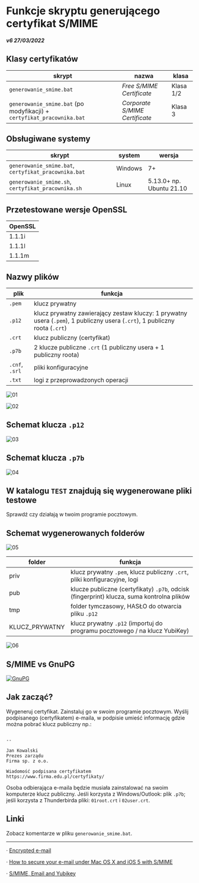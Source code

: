 # Funkcje skryptu generującego certyfikat S/MIME

##### v6 27/03/2022

## Klasy certyfikatów
skrypt | nazwa | klasa
| ----------- | ----------- | -----------
`generowanie_smime.bat` | *Free S/MIME Certificate* | Klasa 1/2
`generowanie_smime.bat` (po modyfikacji) + `certyfikat_pracownika.bat` | *Corporate S/MIME Certificate* | Klasa 3

## Obsługiwane systemy
skrypt | system | wersja
| ----------- | ----------- | -----------
`generowanie_smime.bat`, `certyfikat_pracownika.bat` | Windows | 7+
`generowanie_smime.sh`, `certyfikat_pracownika.sh` | Linux | 5.13.0+ np. Ubuntu 21.10

## Przetestowane wersje OpenSSL
| OpenSSL |
|-----------|
| 1.1.1i |
| 1.1.1l |
| 1.1.1m |

## Nazwy plików
plik | funkcja
| ----------- | -----------
`.pem` | klucz prywatny
`.p12` | klucz prywatny zawierający zestaw kluczy: 1 prywatny usera (`.pem`), 1 publiczny usera (`.crt`), 1 publiczny roota (`.crt`)
`.crt` | klucz publiczny (certyfikat)
`.p7b` | 2 klucze publiczne `.crt` (1 publiczny usera + 1 publiczny roota)
`.cnf`, `.srl` | pliki konfiguracyjne
`.txt` | logi z przeprowadzonych operacji

![01](svg/01.svg)

![02](svg/02.svg)

## Schemat klucza `.p12`

![03](svg/03.svg)

## Schemat klucza `.p7b`

![04](svg/04.svg)

## W katalogu `TEST` znajdują się wygenerowane pliki testowe
Sprawdź czy działają w twoim programie pocztowym.

## Schemat wygenerowanych folderów

![05](svg/05.svg)

folder | funkcja
| ----------- | -----------
priv | klucz prywatny `.pem`, klucz publiczny `.crt`, pliki konfiguracyjne, logi
pub | klucze publiczne (certyfikaty) `.p7b`, odcisk (fingerprint) klucza, suma kontrolna plików
tmp | folder tymczasowy, HASŁO do otwarcia pliku `.p12`
KLUCZ_PRYWATNY | klucz prywatny `.p12` (importuj do programu pocztowego / na klucz YubiKey)

![06](svg/06.svg)

## S/MIME vs GnuPG
[![GnuPG](https://imgs.xkcd.com/comics/pgp.png)](https://xkcd.com/1181/)

## Jak zacząć?
Wygeneruj certyfikat. Zainstaluj go w swoim programie pocztowym. Wyślij podpisanego (certyfikatem) e-maila, w podpisie umieść informację gdzie można pobrać klucz publiczny np.:

```

--

Jan Kowalski
Prezes zarządu
Firma sp. z o.o.

Wiadomość podpisana certyfikatem
https://www.firma.edu.pl/certyfikaty/

```

Osoba odbierająca e-maila będzie musiała zainstalować na swoim komputerze klucz publiczny. Jeśli korzysta z Windows/Outlook: plik `.p7b`; jeśli korzysta z Thunderbirda pliki: `01root.crt` i `02user.crt`.

## Linki
Zobacz komentarze w pliku `generowanie_smime.bat`.

---

· [Encrypted e-mail](https://arstechnica.com/information-technology/2013/06/encrypted-e-mail-how-much-annoyance-will-you-tolerate-to-keep-the-nsa-away/)

· [How to secure your e-mail under Mac OS X and iOS 5 with S/MIME](https://arstechnica.com/gadgets/2011/10/secure-your-e-mail-under-mac-os-x-and-ios-5-with-smime/)

· [S/MIME, Email and Yubikey](https://blog.ligos.net/2017-01-02/Smime-Email-and-Yubikey.html)

